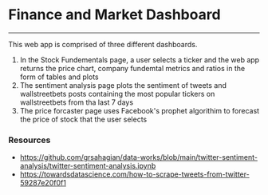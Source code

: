 # Finance and Market Dashboard
---
This web app is comprised of three different dashboards.
1) In the Stock Fundementals page, a user selects a ticker and the web app returns the price chart, company fundemtal metrics and ratios in the form of tables and plots
2) The sentiment analysis page plots the sentiment of tweets and wallstreetbets posts containing the most popular tickers on wallstreetbets from tha last 7 days
3) The price forcaster page uses Facebook's prophet algorithim to forecast the price of stock that the user selects 

### Resources 
- https://github.com/grsahagian/data-works/blob/main/twitter-sentiment-analysis/twitter-sentiment-analysis.ipynb
- https://towardsdatascience.com/how-to-scrape-tweets-from-twitter-59287e20f0f1
